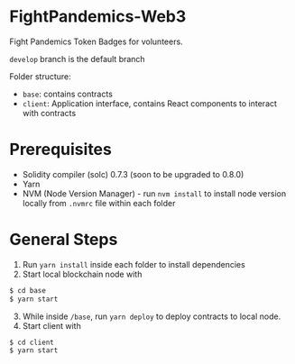 # FightPandemics-Web3

Fight Pandemics Token Badges for volunteers.

`develop` branch is the default branch

Folder structure:
- `base`: contains contracts
- `client`: Application interface, contains React components to interact with contracts

# Prerequisites
- Solidity compiler (solc) 0.7.3 (soon to be upgraded to 0.8.0)
- Yarn
- NVM (Node Version Manager) - run `nvm install` to install node version locally from `.nvmrc` file within each folder

# General Steps
1. Run `yarn install` inside each folder to install dependencies
2. Start local blockchain node with
```bash
$ cd base
$ yarn start
```
3. While inside `/base`, run `yarn deploy` to deploy contracts to local node.
4. Start client with
```bash
$ cd client
$ yarn start
```
